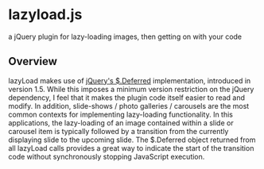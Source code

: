 lazyload.js
===========

a jQuery plugin for lazy-loading images, then getting on with your code

## Overview

lazyLoad makes use of [jQuery's $.Deferred](http://api.jquery.com/category/deferred-object/) implementation, introduced in version 1.5.
While this imposes a minimum version restriction on the jQuery dependency, I feel that it makes the plugin code itself easier to read and modify.
In addition, slide-shows / photo galleries / carousels are the most common contexts for implementing lazy-loading functionality.  In this applications, the lazy-loading of an image contained within a slide or carousel item is typically followed by a transition from the currently displaying slide to the upcoming slide.  The $.Deferred object returned from all lazyLoad calls provides a great way to indicate the start of the transition code without synchronously stopping JavaScript execution.